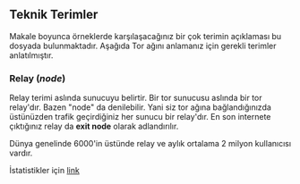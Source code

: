 ## Teknik Terimler

Makale boyunca örneklerde karşılaşacağınız bir çok terimin açıklaması bu dosyada
bulunmaktadır. Aşağıda Tor ağını anlamanız için gerekli terimler anlatılmıştır.

### Relay (*node*)

Relay terimi aslında sunucuyu belirtir. Bir tor
sunucusu aslında bir tor relay'dır. Bazen "node" da denilebilir. Yani siz tor ağına bağlandığınızda üstünüzden
trafik geçirdiğiniz her sunucu bir relay'dır. En son internete çıktığınız relay da
**exit node** olarak adlandırılır.

Dünya genelinde 6000'in üstünde relay ve aylık ortalama 2 milyon kullanıcısı vardır.


İstatistikler için [link](https://metrics.torproject.org/)
